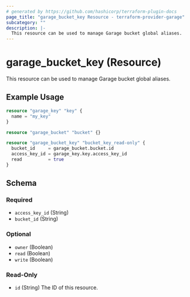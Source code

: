 ```yaml
---
# generated by https://github.com/hashicorp/terraform-plugin-docs
page_title: "garage_bucket_key Resource - terraform-provider-garage"
subcategory: ""
description: |-
  This resource can be used to manage Garage bucket global aliases.
---
```


# garage_bucket_key (Resource)

This resource can be used to manage Garage bucket global aliases.

## Example Usage

```terraform
resource "garage_key" "key" {
  name = "my_key"
}

resource "garage_bucket" "bucket" {}

resource "garage_bucket_key" "bucket_key_read-only" {
  bucket_id     = garage_bucket.bucket.id
  access_key_id = garage_key.key.access_key_id
  read          = true
}
```

<!-- schema generated by tfplugindocs -->
## Schema

### Required

- `access_key_id` (String)
- `bucket_id` (String)

### Optional

- `owner` (Boolean)
- `read` (Boolean)
- `write` (Boolean)

### Read-Only

- `id` (String) The ID of this resource.


